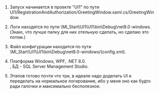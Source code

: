 1) Запуск начинается в проекте "UI1" по пути UI1/RegistrationAndAuthorization/GreetingWindow.xaml.cs/GreetingWindow.<br/>

2) Логи находятся по пути \Ml_Start\UI1\UI1\bin\Debug\net8.0-windows. (Знаю, что лучше папку для них отельную сделать, но сделаю это потом.)<br/>

3) Файл конфигурации находится по пути \Ml_Start\UI1\UI1\bin\Debug\net8.0-windows/(config.xml).<br/>

4) Платформа Windows, WPF, .NET 8.0.<br/>, БД - SQL Server Management Studio.

5) Этапов готово почти что три, в идеале надо доделать UI и переделать на нормальное логирование, ибо у меня оно как будто ради галочки и максимально бесполезное.<br/>
